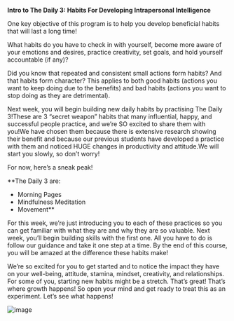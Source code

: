 **Intro to The Daily 3: Habits For Developing Intrapersonal Intelligence**

One key objective of this program is to help you develop beneficial habits that will last a long time!

What habits do you have to check in with yourself, become more aware of your emotions and desires, practice creativity, set goals, and hold yourself accountable (if any)?

Did you know that repeated and consistent small actions form habits? And that habits form character? This applies to both good habits (actions you want to keep doing due to the benefits) and bad habits (actions you want to stop doing as they are detrimental).

Next week, you will begin building new daily habits by practising The Daily 3!These are 3 “secret weapon” habits that many influential, happy, and successful people practice, and we’re SO excited to share them with you!We have chosen them because there is extensive research showing their benefit and because our previous students have developed a practice with them and noticed HUGE changes in productivity and attitude.We will start you slowly, so don’t worry!

For now, here’s a sneak peak!

**The Daily 3 are:

+ Morning Pages
+ Mindfulness Meditation
+ Movement**

For this week, we’re just introducing you to each of these practices so you can get familiar with what they are and why they are so valuable. Next week, you’ll begin building skills with the first one. All you have to do is follow our guidance and take it one step at a time. By the end of this course, you will be amazed at the difference these habits make!

We’re so excited for you to get started and to notice the impact they have on your well-being, attitude, stamina, mindset, creativity, and relationships. For some of you, starting new habits might be a stretch. That’s great! That’s where growth happens! So open your mind and get ready to treat this as an experiment. Let’s see what happens!


![image](https://github.com/adeleke123/AI-Career-Essentials/assets/51156057/cb1600d7-5dba-4b9f-aafd-1a0de2c4ef81)
